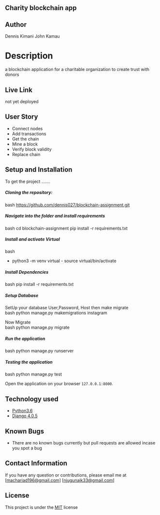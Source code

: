 ## Charity blockchain app

## Author
Dennis Kimani
John Kamau
  
# Description  
a blockchain application for a charitable organization to create trust with donors
##  Live Link  
not yet deployed

 
## User Story  
* Connect nodes
* Add transactions
* Get the chain
* Mine a block
* Verify block validity
* Replace chain

  
## Setup and Installation  
To get the project .......  
  
##### Cloning the repository:  
 bash 
https://github.com/dennis027/blockchain-assignment.git

##### Navigate into the folder and install requirements  
 bash 
cd blockchain-assignment pip install -r requirements.txt 

##### Install and activate Virtual  
 bash 
- python3 -m venv virtual - source virtual/bin/activate  
  
##### Install Dependencies  
 bash 
 pip install -r requirements.txt 
  
 ##### Setup Database  
  SetUp your database User,Password, Host then make migrate  
 bash 
python manage.py makemigrations instagram
  
 Now Migrate  
 bash 
 python manage.py migrate 

##### Run the application  
 bash 
 python manage.py runserver 
 
##### Testing the application  
 bash 
 python manage.py test 

Open the application on your browser `127.0.0.1:8000`.  
  

 
## Technology used  
  
* [Python3.6](https://www.python.org/)  
* [Django 4.0.5](https://docs.djangoproject.com/en/2.2/)  
 
  
  
## Known Bugs  
* There are no known bugs currently but pull requests are allowed incase you spot a bug  
  
## Contact Information   
If you have any question or contributions, please email me at [machariad196@gmail.com] [njugunajk33@gmail.com]  
  
## License 
This project is under the  [MIT](LICENSE) license